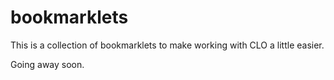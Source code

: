 bookmarklets
============
This is a collection of bookmarklets to make working with CLO a little easier.

Going away soon.
